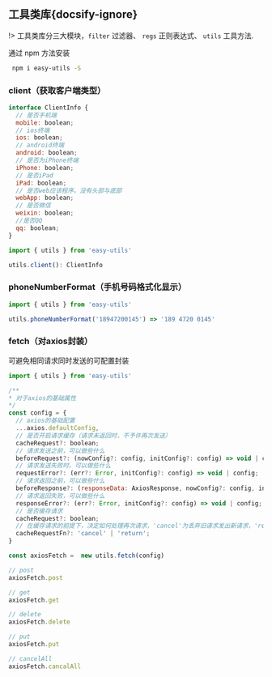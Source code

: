 ## 工具类库{docsify-ignore}

!> 工具类库分三大模块，`filter` 过滤器、 `regs` 正则表达式、 `utils` 工具方法.

通过 npm 方法安装

```bash
 npm i easy-utils -S 
```

### client（获取客户端类型）

```javascript
interface ClientInfo {
  // 是否手机端
  mobile: boolean;
  // ios终端
  ios: boolean;
  // android终端
  android: boolean;
  // 是否为iPhone终端
  iPhone: boolean;
  // 是否iPad
  iPad: boolean;
  // 是否web应该程序，没有头部与底部
  webApp: boolean;
  // 是否微信
  weixin: boolean;
  //是否QQ
  qq: boolean;
}

import { utils } from 'easy-utils'

utils.client(): ClientInfo
```

### phoneNumberFormat（手机号码格式化显示）

```javascript
import { utils } from 'easy-utils'

utils.phoneNumberFormat('18947200145') => '189 4720 0145'
```

### fetch（对axios封装）

可避免相同请求同时发送的可配置封装

```javascript
import { utils } from 'easy-utils'

/**
* 对于axios的基础属性
*/
const config = {
  // axios的基础配置
  ...axios.defaultConfig,
  // 是否开启请求缓存（请求未返回时，不予许再次发送）
  cacheRequest?: boolean;
  // 请求发送之前，可以做些什么
  beforeRequest?: (nowConfig?: config, initConfig?: config) => void | config;
  // 请求发送失败时，可以做些什么
  requestError?: (err?: Error, initConfig?: config) => void | config;
  // 请求返回之前，可以做些什么
  beforeResponse?: (responseData: AxiosResponse, nowConfig?: config, initConfig?: config) => any;
  // 请求返回失败，可以做些什么
  responseError?: (err?: Error, initConfig?: config) => void | config;
  // 是否缓存请求
  cacheRequest?: boolean;
  // 在缓存请求的前提下，决定如何处理再次请求，'cancel'为丢弃旧请求发出新请求，'return'为不发出新请求。
  cacheRequestFn?: 'cancel' | 'return';
}

const axiosFetch =  new utils.fetch(config)

// post
axiosFetch.post

// get
axiosFetch.get

// delete
axiosFetch.delete

// put
axiosFetch.put

// cancelAll
axiosFetch.cancalAll
```